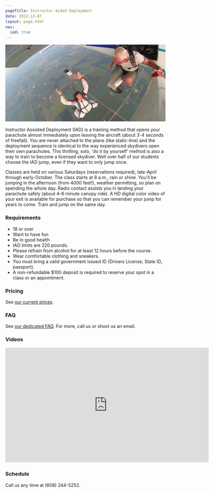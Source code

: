 ```yaml
---
pageTitle: Instructor Aided Deployment
date: 2012-12-07
layout: page.html
nav:
  iad: true
---
```


<img src="../img/iad.jpg" alt="IAD example" class="full-width">

Instructor Assisted Deployment (IAD) is a training method that opens your parachute almost immediately upon leaving the aircraft (about 3-4 seconds of freefall). You are never attached to the plane (like static-line) and the deployment sequence is identical to the way experienced skydivers open their own parachutes. This thrilling, solo, 'do it by yourself' method is also a way to train to become a licensed skydiver. Well over half of our students choose the IAD jump, even if they want to only jump once.

Classes are held on various Saturdays (reservations required), late-April through early-October. The class starts at 8 a.m., rain or shine. You'll be jumping in the afternoon (from 4000 feet!), weather permitting, so plan on spending the whole day. Radio contact assists you in landing your parachute safely (about 4-6 minute canopy ride). A HD digital color video of your exit is available for purchase so that you can remember your jump for years to come. Train and jump on the same day.

### Requirements

  * 18 or over
  * Want to have fun
  * Be in good health
  * IAD limits are 220 pounds.
  * Please refrain from alcohol for at least 12 hours before the course.
  * Wear comfortable clothing and sneakers.
  * You must bring a valid government issued ID (Drivers License, State ID, passport).
  * A non-refundable $100 deposit is required to reserve your spot in a class or an appointment.

### Pricing

See [our current prices](../prices#iad-pricing).

### FAQ

See [our dedicated FAQ](../frequently-asked-questions). For more, call us or shoot us an email.

### Videos

<iframe width="640" height="360" src="https://www.youtube-nocookie.com/embed/gRG8zh7J0w0?rel=0&amp;showinfo=0" frameborder="0" allowfullscreen></iframe>

### Schedule

Call us any time at (608) 244-5252.